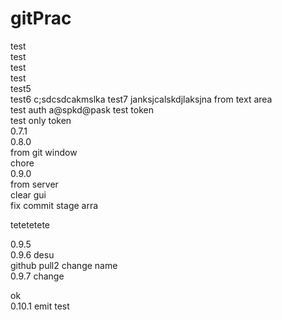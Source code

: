 # gitPrac
test  
test  
test  
test  
test5  
test6  c;sdcsdcakmslka
test7  janksjcalskdjlaksjna
from text area  
test auth  a@spkd@pask
test token  
test only token  
0.7.1  
0.8.0  
from git window  
chore  
0.9.0  
from server  
clear gui  
fix commit stage arra  

tetetetete  

0.9.5  
0.9.6 desu  
github pull2
change name  
0.9.7 change  
  
ok  
0.10.1  emit test